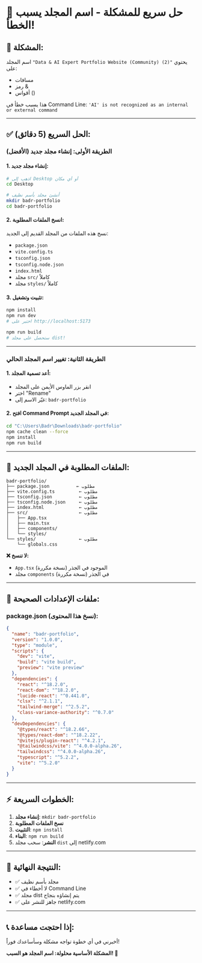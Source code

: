 # 🚨 حل سريع للمشكلة - اسم المجلد يسبب الخطأ!

## 🔴 المشكلة:
اسم المجلد `"Data & AI Expert Portfolio Website (Community) (2)"` يحتوي على:
- مسافات
- رمز & 
- أقواس ()

هذا يسبب خطأ في Command Line: `'AI' is not recognized as an internal or external command`

---

## ✅ الحل السريع (5 دقائق):

### الطريقة الأولى: إنشاء مجلد جديد (الأفضل)

#### 1. إنشاء مجلد جديد:
```bash
# اذهب إلى Desktop أو أي مكان
cd Desktop

# أنشئ مجلد بأسم نظيف
mkdir badr-portfolio
cd badr-portfolio
```

#### 2. انسخ الملفات المطلوبة:
نسخ هذه الملفات من المجلد القديم إلى الجديد:
- `package.json`
- `vite.config.ts`
- `tsconfig.json`
- `tsconfig.node.json`
- `index.html`
- مجلد `src/` كاملاً
- مجلد `styles/` كاملاً

#### 3. تثبيت وتشغيل:
```bash
npm install
npm run dev
# اختبر على http://localhost:5173

npm run build
# ستحصل على مجلد dist!
```

---

### الطريقة الثانية: تغيير اسم المجلد الحالي

#### 1. أعد تسمية المجلد:
- انقر بزر الماوس الأيمن على المجلد
- اختر "Rename"
- غيّر الاسم إلى: `badr-portfolio`

#### 2. افتح Command Prompt في المجلد الجديد:
```bash
cd "C:\Users\Badr\Downloads\badr-portfolio"
npm cache clean --force
npm install
npm run build
```

---

## 📁 الملفات المطلوبة في المجلد الجديد:

```
badr-portfolio/
├── package.json          ← مطلوب
├── vite.config.ts         ← مطلوب
├── tsconfig.json          ← مطلوب
├── tsconfig.node.json     ← مطلوب
├── index.html             ← مطلوب
├── src/                   ← مطلوب
│   ├── App.tsx
│   ├── main.tsx
│   ├── components/
│   └── styles/
└── styles/                ← مطلوب
    └── globals.css
```

**❌ لا تنسخ:**
- `App.tsx` الموجود في الجذر (نسخة مكررة)
- مجلد `components` في الجذر (نسخة مكررة)

---

## 🔧 ملفات الإعدادات الصحيحة:

### package.json (نسخ هذا المحتوى):
```json
{
  "name": "badr-portfolio",
  "version": "1.0.0",
  "type": "module",
  "scripts": {
    "dev": "vite",
    "build": "vite build",
    "preview": "vite preview"
  },
  "dependencies": {
    "react": "^18.2.0",
    "react-dom": "^18.2.0",
    "lucide-react": "^0.441.0",
    "clsx": "^2.1.1",
    "tailwind-merge": "^2.5.2",
    "class-variance-authority": "^0.7.0"
  },
  "devDependencies": {
    "@types/react": "^18.2.66",
    "@types/react-dom": "^18.2.22",
    "@vitejs/plugin-react": "^4.2.1",
    "@tailwindcss/vite": "^4.0.0-alpha.26",
    "tailwindcss": "^4.0.0-alpha.26",
    "typescript": "^5.2.2",
    "vite": "^5.2.0"
  }
}
```

---

## ⚡ الخطوات السريعة:

1. **إنشاء مجلد**: `mkdir badr-portfolio`
2. **نسخ الملفات المطلوبة**
3. **التثبيت**: `npm install`
4. **البناء**: `npm run build`
5. **النشر**: سحب مجلد `dist` إلى netlify.com

---

## 🎯 النتيجة النهائية:
- ✅ مجلد بأسم نظيف
- ✅ لا أخطاء في Command Line
- ✅ مجلد dist يتم إنشاؤه بنجاح
- ✅ جاهز للنشر على netlify.com

---

## 📞 إذا احتجت مساعدة:
أخبرني في أي خطوة تواجه مشكلة وسأساعدك فوراً!

**المشكلة الأساسية محلولة: اسم المجلد هو السبب! 🎉**